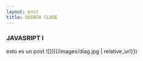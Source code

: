 ```yaml
---
layout: post
title: QUINTA CLASE
---
```

### JAVASRIPT I
esto es un post
![]({{/images/diag.jpg | relative_url}})
